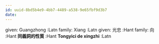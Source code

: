 ```yaml
---
id: uuid-8bd5b4e9-4bb7-4489-a538-9e65fbf9d3b7
date: 
---
```


given: Guangzhong :Latn
family: Xiang :Latn
given: 光忠 :Hant
family: 向 :Hant
**同義詞的性質** :Hant
**Tongyici de xingzhi** :Latn